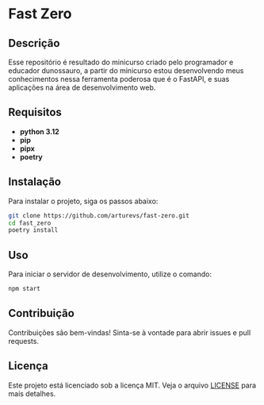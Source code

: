 # Fast Zero

## Descrição
Esse repositório é resultado do minicurso criado pelo programador e educador dunossauro, a partir do minicurso estou desenvolvendo meus conhecimentos nessa ferramenta poderosa que é o FastAPI, e suas aplicações na área de desenvolvimento web.

## Requisitos
* **python 3.12**
* **pip**
* **pipx**
* **poetry**

## Instalação
Para instalar o projeto, siga os passos abaixo:

```bash
git clone https://github.com/arturevs/fast-zero.git
cd fast_zero
poetry install

```

## Uso
Para iniciar o servidor de desenvolvimento, utilize o comando:

```bash
npm start
```

## Contribuição
Contribuições são bem-vindas! Sinta-se à vontade para abrir issues e pull requests.

## Licença
Este projeto está licenciado sob a licença MIT. Veja o arquivo [LICENSE](LICENSE) para mais detalhes.